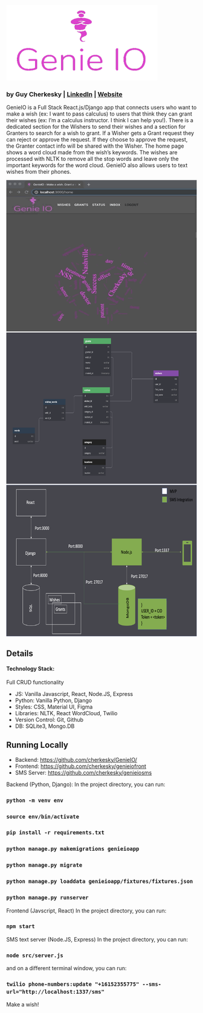 
<img src="https://raw.githubusercontent.com/cherkesky/genieio/master/assets/logo.png" height="200" width="400">

### by Guy Cherkesky | [LinkedIn](http://linkedin.com/in/cherkesky) | [Website](http://cherkesky.com)



GenieIO is a Full Stack React.js/Django app that connects users who want to make a wish (ex: I want to pass calculus) to users that think they can grant their wishes (ex: I’m a calculus instructor. I think I can help you!). There is a dedicated section for the Wishers to send their wishes and a section for Granters to search for a wish to grant. If a Wisher gets a Grant request they can reject or approve the request. If they choose to approve the request, the Granter contact info will be shared with the Wisher. The home page shows a word cloud made from the wish’s keywords. The wishes are processed with NLTK to remove all the stop words and leave only the important keywords for the word cloud. GenieIO also allows users to text wishes from their phones.


<img src="https://github.com/cherkesky/GenieIO/blob/master/assets/genie_home.gif" height="400" width="600">
<img src="https://github.com/cherkesky/GenieIO/blob/master/assets/erd.png" height="400" width="600">
<img src="https://github.com/cherkesky/GenieIO/blob/master/assets/uml.png" height="400" width="600">

## Details


#### Technology Stack: 
Full CRUD functionality
- JS: Vanilla Javascript, React, Node.JS, Express
- Python: Vanilla Python, Django
- Styles: CSS, Material UI, Figma
- Libraries: NLTK, React WordCloud, Twilio
- Version Control: Git, Github
- DB: SQLite3, Mongo.DB

## Running Locally
- Backend: https://github.com/cherkesky/GenieIO/
- Frontend: https://github.com/cherkesky/genieiofront
- SMS Server: https://github.com/cherkesky/genieiosms

Backend (Python, Django):
In the project directory, you can run:
### `python -m venv env`
### `source env/bin/activate`
### `pip install -r requirements.txt`
### `python manage.py makemigrations genieioapp`
### `python manage.py migrate`
### `python manage.py loaddata genieioapp/fixtures/fixtures.json`
### `python manage.py runserver`


Frontend (Javscript, React)
In the project directory, you can run:
### `npm start`

SMS text server (Node.JS, Express)
In the project directory, you can run:
### `node src/server.js`
and on a different terminal window, you can run:
### `twilio phone-numbers:update "+16152355775" --sms-url="http://localhost:1337/sms"`

Make a wish!

